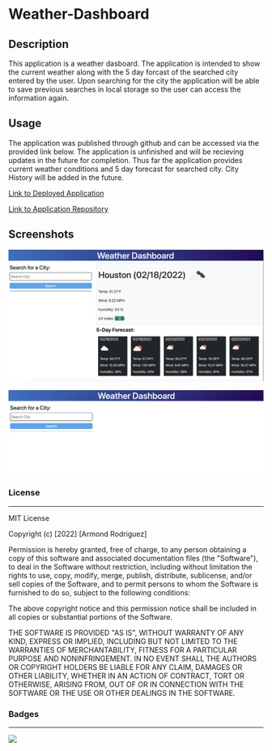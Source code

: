 # Weather-Dashboard

## Description

This application is a weather dasboard. The application is intended to show the current weather along with the 5 day forcast of the searched city entered by the user. Upon searching for the city the application will be able to save previous searches in local storage so the user can access the information again.

##  Usage 

The application was published through github and can be accessed via the provided link below. The application is unfinished and will be recieving updates in the future for completion. Thus far the application provides current weather conditions and 5 day forecast for searched city. City History will be added in the future.


[Link to Deployed Application](https://armondr.github.io/Weather-Dashboard/)

[Link to Application Repository](https://github.com/ArmondR/Weather-Dashboard)

## Screenshots

![](weather-dashboard-Houston.png)

![](WeatherDashboard.png)

### License

______

MIT License

Copyright (c) [2022] [Armond Rodriguez]

Permission is hereby granted, free of charge, to any person obtaining a copy
of this software and associated documentation files (the "Software"), to deal
in the Software without restriction, including without limitation the rights
to use, copy, modify, merge, publish, distribute, sublicense, and/or sell
copies of the Software, and to permit persons to whom the Software is
furnished to do so, subject to the following conditions:

The above copyright notice and this permission notice shall be included in all
copies or substantial portions of the Software.

THE SOFTWARE IS PROVIDED "AS IS", WITHOUT WARRANTY OF ANY KIND, EXPRESS OR
IMPLIED, INCLUDING BUT NOT LIMITED TO THE WARRANTIES OF MERCHANTABILITY,
FITNESS FOR A PARTICULAR PURPOSE AND NONINFRINGEMENT. IN NO EVENT SHALL THE
AUTHORS OR COPYRIGHT HOLDERS BE LIABLE FOR ANY CLAIM, DAMAGES OR OTHER
LIABILITY, WHETHER IN AN ACTION OF CONTRACT, TORT OR OTHERWISE, ARISING FROM,
OUT OF OR IN CONNECTION WITH THE SOFTWARE OR THE USE OR OTHER DEALINGS IN THE
SOFTWARE.

### Badges

____

![](https://img.shields.io/badge/license-MIT-green)